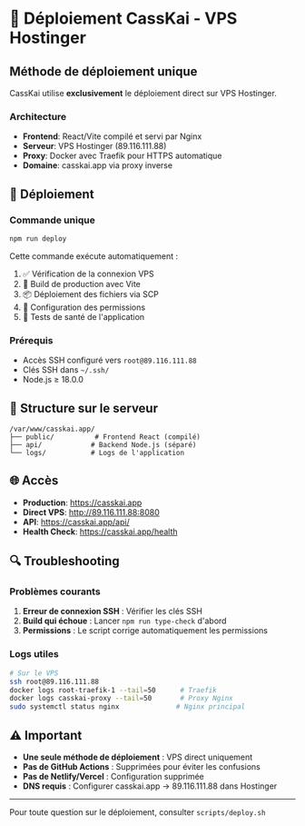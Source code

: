 # 🚀 Déploiement CassKai - VPS Hostinger

## Méthode de déploiement unique

CassKai utilise **exclusivement** le déploiement direct sur VPS Hostinger. 

### Architecture
- **Frontend**: React/Vite compilé et servi par Nginx
- **Serveur**: VPS Hostinger (89.116.111.88)
- **Proxy**: Docker avec Traefik pour HTTPS automatique
- **Domaine**: casskai.app via proxy inverse

## 🔧 Déploiement

### Commande unique
```bash
npm run deploy
```

Cette commande exécute automatiquement :
1. ✅ Vérification de la connexion VPS
2. 🔨 Build de production avec Vite
3. 📦 Déploiement des fichiers via SCP
4. 🔧 Configuration des permissions
5. 🧪 Tests de santé de l'application

### Prérequis
- Accès SSH configuré vers `root@89.116.111.88`
- Clés SSH dans `~/.ssh/`
- Node.js ≥ 18.0.0

## 📁 Structure sur le serveur

```
/var/www/casskai.app/
├── public/          # Frontend React (compilé)
├── api/            # Backend Node.js (séparé)
└── logs/           # Logs de l'application
```

## 🌐 Accès

- **Production**: https://casskai.app
- **Direct VPS**: http://89.116.111.88:8080
- **API**: https://casskai.app/api/
- **Health Check**: https://casskai.app/health

## 🔍 Troubleshooting

### Problèmes courants
1. **Erreur de connexion SSH** : Vérifier les clés SSH
2. **Build qui échoue** : Lancer `npm run type-check` d'abord
3. **Permissions** : Le script corrige automatiquement les permissions

### Logs utiles
```bash
# Sur le VPS
ssh root@89.116.111.88
docker logs root-traefik-1 --tail=50      # Traefik
docker logs casskai-proxy --tail=50       # Proxy Nginx
sudo systemctl status nginx              # Nginx principal
```

## ⚠️ Important

- **Une seule méthode de déploiement** : VPS direct uniquement
- **Pas de GitHub Actions** : Supprimées pour éviter les confusions
- **Pas de Netlify/Vercel** : Configuration supprimée
- **DNS requis** : Configurer casskai.app → 89.116.111.88 dans Hostinger

---

Pour toute question sur le déploiement, consulter `scripts/deploy.sh`